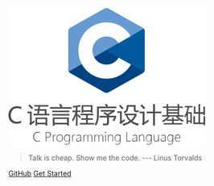 ![logo](.assets/images/C_Programming_Language_with_Title.svg)

<!-- > Welcome to the CPL Class. -->

> Talk is cheap. Show me the code. --- Linus Torvalds
<!-- - `Truth can only be found in one place: the code.` --- Robert C. Martin -->

[GitHub](https://github.com/courses-at-nju-by-hfwei/cpl-docs/)
[Get Started](?id=课程简介)
